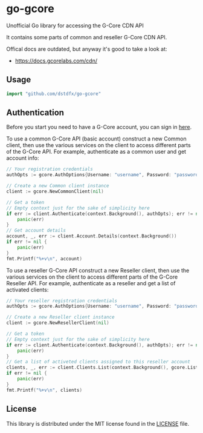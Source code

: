 # go-gcore
Unofficial Go library for accessing the G-Core CDN API

It contains some parts of common and reseller G-Core CDN API.

Offical docs are outdated, but anyway it's good to take a look at:
- https://docs.gcorelabs.com/cdn/

## Usage ##

```go
import "github.com/dstdfx/go-gcore"
```

## Authentication ##

Before you start you need to have a G-Core account, you can sign in [here](https://gcorelabs.com).

To use a common G-Core API (basic account) construct a new Common client, then use the various services on the client to
access different parts of the G-Core API. For example, authenticate as a common user and get account info:

```go
// Your registration credentials
authOpts := gcore.AuthOptions{Username: "username", Password: "password"}

// Create a new Common client instance
client := gcore.NewCommonClient(nil)

// Get a token
// Empty context just for the sake of simplicity here
if err := client.Authenticate(context.Background(), authOpts); err != nil {
    panic(err)
}
// Get account details
account, _, err := client.Account.Details(context.Background())
if err != nil {
    panic(err)
}
fmt.Printf("%+v\n", account)
```

To use a reseller G-Core API  construct a new Reseller client, then use the various services on the client to
access different parts of the G-Core Reseller API. For example, authenticate as a reseller and get a list of activated clients:

```go
// Your reseller registration credentials
authOpts := gcore.AuthOptions{Username: "username", Password: "password"}

// Create a new Reseller client instance
client := gcore.NewResellerClient(nil)

// Get a token
// Empty context just for the sake of simplicity here
if err := client.Authenticate(context.Background(), authOpts); err != nil {
    panic(err)
}
// Get a list of activeted clients assigned to this reseller account
clients, _, err := client.Clients.List(context.Background(), gcore.ListOpts{Activated:true})
if err != nil {
    panic(err)
}
fmt.Printf("%+v\n", clients)
```

## License ##
This library is distributed under the MIT license found in the [LICENSE](./LICENSE) file.
